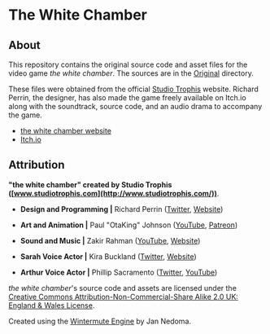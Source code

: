 # The White Chamber
## About
This repository contains the original source code and asset files for the video game _the white chamber_. The sources are in the [Original](Original/) directory.

These files were obtained from the official [Studio Trophis](http://www.studiotrophis.com/) website. Richard Perrin, the designer, has also made the game freely available on Itch.io along with the soundtrack, source code, and an audio drama to accompany the game.

* [the white chamber website](http://www.studiotrophis.com/site/projects/thewhitechamber)
* [Itch.io](https://lockeddoorpuzzle.itch.io/the-white-chamber)

## Attribution
__"the white chamber" created by Studio Trophis ([www.studiotrophis.com](http://www.studiotrophis.com/))__.

* __Design and Programming |__ Richard Perrin ([Twitter](https://twitter.com/PerrinAshcroft), [Website](http://www.lockeddoorpuzzle.com/))

* __Art and Animation |__ Paul "OtaKing" Johnson ([YouTube](https://www.youtube.com/user/OtaKing77077), [Patreon](https://www.patreon.com/otaking77077))

* __Sound and Music |__ Zakir Rahman ([YouTube](https://www.youtube.com/channel/UCt2k6odraoEO7APDPLRwVfw), [Website](http://zakrahman.com/))

* __Sarah Voice Actor |__ Kira Buckland ([Twitter](https://twitter.com/KiraBuckland), [Website](http://kirabuckland.com/))

* __Arthur Voice Actor |__ Phillip Sacramento ([Twitter](https://twitter.com/philinthebooth), [YouTube](https://www.youtube.com/user/Lioncourt110))

_the white chamber_'s source code and assets are licensed under the [Creative Commons Attribution-Non-Commercial-Share Alike 2.0 UK: England & Wales License](http://creativecommons.org/licenses/by-nc-sa/2.0/uk/).

Created using the [Wintermute Engine](http://dead-code.org/) by Jan Nedoma.
